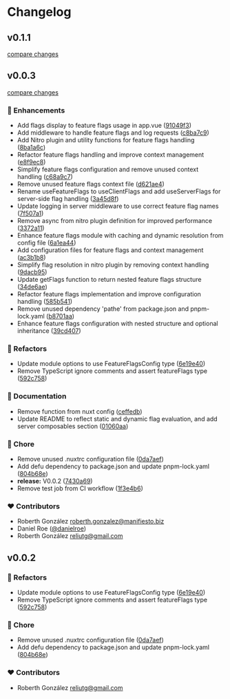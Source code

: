 # Changelog


## v0.1.1

[compare changes](https://github.com/rxb3rth/nuxt-feature-flags/compare/v0.1.0...v0.1.1)

## v0.0.3

[compare changes](https://github.com/rxb3rth/nuxt-feature-flags/compare/v0.0.2...v0.0.3)

### 🚀 Enhancements

- Add flags display to feature flags usage in app.vue ([91049f3](https://github.com/rxb3rth/nuxt-feature-flags/commit/91049f3))
- Add middleware to handle feature flags and log requests ([c8ba7c9](https://github.com/rxb3rth/nuxt-feature-flags/commit/c8ba7c9))
- Add Nitro plugin and utility functions for feature flags handling ([8ba1a6c](https://github.com/rxb3rth/nuxt-feature-flags/commit/8ba1a6c))
- Refactor feature flags handling and improve context management ([e8f9ec8](https://github.com/rxb3rth/nuxt-feature-flags/commit/e8f9ec8))
- Simplify feature flags configuration and remove unused context handling ([c68a9c7](https://github.com/rxb3rth/nuxt-feature-flags/commit/c68a9c7))
- Remove unused feature flags context file ([d621ae4](https://github.com/rxb3rth/nuxt-feature-flags/commit/d621ae4))
- Rename useFeatureFlags to useClientFlags and add useServerFlags for server-side flag handling ([3a45d8f](https://github.com/rxb3rth/nuxt-feature-flags/commit/3a45d8f))
- Update logging in server middleware to use correct feature flag names ([7f507a1](https://github.com/rxb3rth/nuxt-feature-flags/commit/7f507a1))
- Remove async from nitro plugin definition for improved performance ([3372a11](https://github.com/rxb3rth/nuxt-feature-flags/commit/3372a11))
- Enhance feature flags module with caching and dynamic resolution from config file ([6a1ea44](https://github.com/rxb3rth/nuxt-feature-flags/commit/6a1ea44))
- Add configuration files for feature flags and context management ([ac3b1b8](https://github.com/rxb3rth/nuxt-feature-flags/commit/ac3b1b8))
- Simplify flag resolution in nitro plugin by removing context handling ([9dacb95](https://github.com/rxb3rth/nuxt-feature-flags/commit/9dacb95))
- Update getFlags function to return nested feature flags structure ([34de6ae](https://github.com/rxb3rth/nuxt-feature-flags/commit/34de6ae))
- Refactor feature flags implementation and improve configuration handling ([585b541](https://github.com/rxb3rth/nuxt-feature-flags/commit/585b541))
- Remove unused dependency 'pathe' from package.json and pnpm-lock.yaml ([b8701aa](https://github.com/rxb3rth/nuxt-feature-flags/commit/b8701aa))
- Enhance feature flags configuration with nested structure and optional inheritance ([39cd407](https://github.com/rxb3rth/nuxt-feature-flags/commit/39cd407))

### 💅 Refactors

- Update module options to use FeatureFlagsConfig type ([6e19e40](https://github.com/rxb3rth/nuxt-feature-flags/commit/6e19e40))
- Remove TypeScript ignore comments and assert featureFlags type ([592c758](https://github.com/rxb3rth/nuxt-feature-flags/commit/592c758))

### 📖 Documentation

- Remove function from nuxt config ([ceffedb](https://github.com/rxb3rth/nuxt-feature-flags/commit/ceffedb))
- Update README to reflect static and dynamic flag evaluation, and add server composables section ([01060aa](https://github.com/rxb3rth/nuxt-feature-flags/commit/01060aa))

### 🏡 Chore

- Remove unused .nuxtrc configuration file ([0da7aef](https://github.com/rxb3rth/nuxt-feature-flags/commit/0da7aef))
- Add defu dependency to package.json and update pnpm-lock.yaml ([804b68e](https://github.com/rxb3rth/nuxt-feature-flags/commit/804b68e))
- **release:** V0.0.2 ([7430a69](https://github.com/rxb3rth/nuxt-feature-flags/commit/7430a69))
- Remove test job from CI workflow ([1f3e4b6](https://github.com/rxb3rth/nuxt-feature-flags/commit/1f3e4b6))

### ❤️ Contributors

- Roberth González <roberth.gonzalez@manifiesto.biz>
- Daniel Roe ([@danielroe](http://github.com/danielroe))
- Roberth González <reliutg@gmail.com>

## v0.0.2


### 💅 Refactors

- Update module options to use FeatureFlagsConfig type ([6e19e40](https://github.com/rxb3rth/nuxt-feature-flags/commit/6e19e40))
- Remove TypeScript ignore comments and assert featureFlags type ([592c758](https://github.com/rxb3rth/nuxt-feature-flags/commit/592c758))

### 🏡 Chore

- Remove unused .nuxtrc configuration file ([0da7aef](https://github.com/rxb3rth/nuxt-feature-flags/commit/0da7aef))
- Add defu dependency to package.json and update pnpm-lock.yaml ([804b68e](https://github.com/rxb3rth/nuxt-feature-flags/commit/804b68e))

### ❤️ Contributors

- Roberth González <reliutg@gmail.com>


